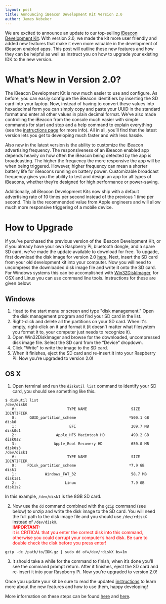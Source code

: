 ```yaml
---
layout: post
title: Announcing iBeacon Development Kit Version 2.0
author: James Nebeker
---
```


We are excited to announce an update to our top-selling [iBeacon Development Kit](http://developer.radiusnetworks.com/ibeacon/ibeacon-development-kit.html).
With version 2.0, we made the kit more user friendly and added new features that make it even more valuable in the development of iBeacon enabled apps.  This post will outline these new features and how they can be helpful as well as instruct you on how to upgrade your existing IDK to the new version.

# What’s New in Version 2.0?

The iBeacon Development Kit is now much easier to use and configure.  As before, you can easily configure the iBeacon identifiers by inserting the SD card into your laptop.  Now, instead of having to convert these values into hexadecimal form you can simply copy and paste your UUID in the standard format and enter all other values in plain decimal format.  We’ve also made controlling the iBeacon from the console much easier with simple commands for start and stop and a help command to explain everything (see the [instructions page](http://developer.radiusnetworks.com/ibeacon/ibeacon-development-kit-instructions.html) for more info).  All in all, you’ll find that the latest version lets you get to developing much faster and with less hassle.  

Also new in the latest version is the ability to customize the iBeacon advertising frequency.  The responsiveness of an iBeacon enabled app depends heavily on how often the iBeacon being detected by the app is broadcasting.  The higher the frequency the more responsive the app will be when being triggered.  However, higher frequency can mean a shorter battery life for iBeacons running on battery power.  Customizable broadcast frequency gives you the ability to test and design an app for all types of iBeacons, whether they’re designed for high performance or power-saving.

Additionally, all iBeacon Development Kits now ship with a default advertising rate of 10 times per second instead of the previous 1 time per second.  This is the recommended value from Apple engineers and will allow much more responsive triggering of a mobile device.

# How to Upgrade

If you’ve purchased the previous version of the iBeacon Development Kit, or if you already have your own Raspberry Pi, bluetooth dongle, and a spare SD card, we’ve made the update available to download for free.  To upgade, first download the disk image for version 2.0 [here](https://s3.amazonaws.com/s3.messageradius.com/Public/IDK.gz).  Next, insert the SD card from your old development kit into your computer.  Now you will need to uncompress the downloaded disk image file and write it onto the SD card.  For Windows systems this can be accomplished with [Win32DiskImager](http://sourceforge.net/projects/win32diskimager/), for OSX and Linux you can use command line tools.  Instructions for these are given below:

## Windows

1. Head to the start menu or screen and type "disk management." Open the disk management program and find your SD card in the list.
1. Right-click and delete all the partitions on your SD card. When it's empty, right-click on it and format it (it doesn't matter what filesystem you format it to, your computer just needs to recognize it).
1. Open Win32DiskImager and browse for the downloaded, uncompressed disk image file. Select the SD card from the “Device” dropdown.
1. Click "Write" to write the image to the SD card.
1. When it finishes, eject the SD card and re-insert it into your Raspberry Pi. Now you’re upgraded to version 2.0!

## OS X

1. Open terminal and run the `diskutil list` command to identify your SD card, you should see something like this.

 ```	
 $ diskutil list
 /dev/disk0
    #:                       TYPE NAME                    SIZE       IDENTIFIER
    0:      GUID_partition_scheme                        *500.1 GB   disk0
    1:                        EFI                         209.7 MB   disk0s1
    2:                  Apple_HFS Macintosh HD            499.2 GB   disk0s2
    3:                 Apple_Boot Recovery HD             650.0 MB   disk0s3
 /dev/disk1
    #:                       TYPE NAME                    SIZE       IDENTIFIER
    0:     FDisk_partition_scheme                        *7.9 GB     disk1
    1:             Windows_FAT_32                         58.7 MB    disk1s1
    2:                      Linux                         7.9 GB     disk1s2
 ```

 In this example, `/dev/disk1` is the 8GB SD card.  

2. Now use the `dd` command combined with the `gzip` command (see below) to unzip and write the disk image to the SD card.  You will need the full path to the disk image file and you should use `/dev/rdiskX` instead of `/dev/diskX`. <div style="color: red;"><div style="font-weight: bold;">IMPORTANT: </div>it is CRITICAL that you enter the correct disk into this command, otherwise you could corrupt your computer’s hard disk.  Be sure to double check the disk before you press enter!  </div>

 `gzip -dc /path/to/IDK.gz | sudo dd of=/dev/rdiskX bs=1m`

3. It should take a while for the command to finish, when it’s done you’ll see the command prompt return.  After it finishes, eject the SD card and re-insert it into your Raspberry Pi. Now you’re upgraded to version 2.0!

Once you update your kit be sure to read the updated [instructions](http://developer.radiusnetworks.com/ibeacon/ibeacon-development-kit-instructions.html) to learn more about the new features and how to use them, happy developing!


More information on these steps can be found [here](http://lifehacker.com/how-to-clone-your-raspberry-pi-sd-card-for-super-easy-r-1261113524) and [here](http://raspberrypi.stackexchange.com/questions/311/how-do-i-backup-my-raspberry-pi).
